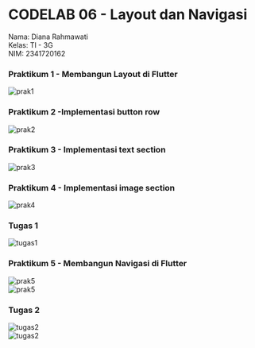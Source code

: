 # CODELAB 06 - Layout dan Navigasi

Nama: Diana Rahmawati <br>
Kelas: TI - 3G <br>
NIM: 2341720162 <br>

### Praktikum 1 - Membangun Layout di Flutter
![prak1](img/prak1.png)

### Praktikum 2 -Implementasi button row
![prak2](img/prak2.png)

### Praktikum 3 - Implementasi text section
![prak3](img/prak3.png)

### Praktikum 4 - Implementasi image section
![prak4](img/prak4.png)

### Tugas 1
![tugas1](img/tugas1.png)

### Praktikum 5 - Membangun Navigasi di Flutter
![prak5](img/prak5_1.png) <br>
![prak5](img/prak5_2.png)

### Tugas 2
![tugas2](img/tugas2_1.png) <br>
![tugas2](img/tugas2_2.png)


